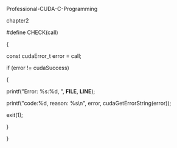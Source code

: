 Professional-CUDA-C-Programming

chapter2

#define CHECK(call) 

{

const cudaError_t error = call; 

if (error != cudaSuccess) 

{ 

printf("Error: %s:%d, ", __FILE__, __LINE__); 

printf("code:%d, reason: %s\n", error, cudaGetErrorString(error)); 

exit(1);

} 

}
